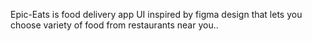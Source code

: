 Epic-Eats is food delivery app UI inspired by figma design that lets you choose variety of food from restaurants near you..
